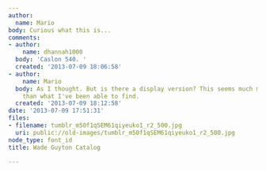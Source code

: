 ```yaml
---
author:
  name: Mario
body: Curious what this is...
comments:
- author:
    name: dhannah1000
  body: 'Caslon 540. '
  created: '2013-07-09 18:06:58'
- author:
    name: Mario
  body: As I thought. But is there a display version? This seems much more contrasty
    than what I've been able to find.
  created: '2013-07-09 18:12:58'
date: '2013-07-09 17:51:31'
files:
- filename: tumblr_m50f1qSEM61qiyeuko1_r2_500.jpg
  uri: public://old-images/tumblr_m50f1qSEM61qiyeuko1_r2_500.jpg
node_type: font_id
title: Wade Guyton Catalog

---
```

